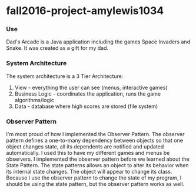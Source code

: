 # fall2016-project-amylewis1034

### Use
Dad's Arcade is a Java application including the games Space Invaders and Snake.
It was created as a gift for my dad.

### System Architecture
The system architecture is a 3 Tier Architecture:
1. View - everything the user can see (menus, interactive games)
2. Business Logic - coordinates the application, runs the game algorithms/logic 
3. Data - database where high scores are stored (file system)

### Observer Pattern
I'm most proud of how I implemented the Observer Pattern. The observer pattern defines a one-to-many dependency between objects so that one object changes state, all its dependents are notified and updated automatically. I used this to have my different games and menus be observers. I implemented the observer pattern before we learned about the State Pattern. The state patterns allows an object to alter its behavior when its internal state changes. The object will appear to change its class. Because I use the observer pattern to change the state of my program, I should be using the state pattern, but the observer pattern works as well.
